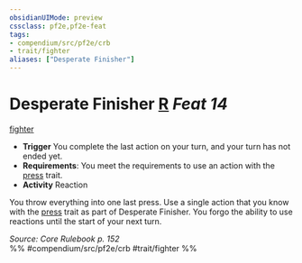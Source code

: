 ```yaml
---
obsidianUIMode: preview
cssclass: pf2e,pf2e-feat
tags:
- compendium/src/pf2e/crb
- trait/fighter
aliases: ["Desperate Finisher"]
---
```

# Desperate Finisher  [R](chapter-9-playing-the-game.md#Actions "Reaction") *Feat 14*  
[fighter](Reference/Rules/Traits/fighter.md "Fighter Class Trait")  

- **Trigger** You complete the last action on your turn, and your turn has not ended yet.
- **Requirements**: You meet the requirements to use an action with the [press](press.md "Press Combat Trait") trait.
- **Activity** Reaction

You throw everything into one last press. Use a single action that you know with the [press](press.md "Press Combat Trait") trait as part of Desperate Finisher. You forgo the ability to use reactions until the start of your next turn.

*Source: Core Rulebook p. 152*  
%% #compendium/src/pf2e/crb #trait/fighter %%